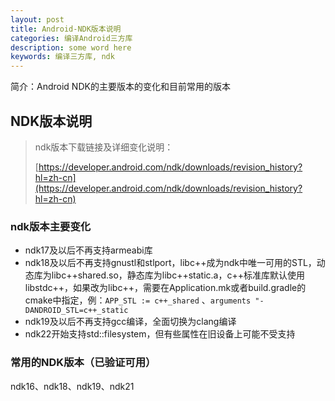 ```yaml
---
layout: post
title: Android-NDK版本说明
categories: 编译Android三方库
description: some word here
keywords: 编译三方库, ndk
---
```


简介：Android NDK的主要版本的变化和目前常用的版本

## NDK版本说明

> ndk版本下载链接及详细变化说明：
>
> [https://developer.android.com/ndk/downloads/revision_history?hl=zh-cn](https://developer.android.com/ndk/downloads/revision_history?hl=zh-cn)



### ndk版本主要变化

- ndk17及以后不再支持armeabi库
- ndk18及以后不再支持gnustl和stlport，libc++成为ndk中唯一可用的STL，动态库为libc++shared.so，静态库为libc++static.a，c++标准库默认使用libstdc++，如果改为libc++，需要在Application.mk或者build.gradle的cmake中指定，例：`APP_STL := c++_shared` 、`arguments "-DANDROID_STL=c++_static`
- ndk19及以后不再支持gcc编译，全面切换为clang编译
- ndk22开始支持std::filesystem，但有些属性在旧设备上可能不受支持

### 常用的NDK版本（已验证可用）

ndk16、ndk18、ndk19、ndk21